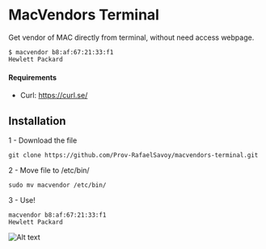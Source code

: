 # MacVendors Terminal

Get vendor of MAC directly from terminal, without need access webpage.

```
$ macvendor b8:af:67:21:33:f1
Hewlett Packard
```

#### Requirements

- Curl: https://curl.se/

## Installation

1 - Download the file

```
git clone https://github.com/Prov-RafaelSavoy/macvendors-terminal.git
```


2 - Move file to /etc/bin/

```
sudo mv macvendor /etc/bin/
```

3 - Use!

```
macvendor b8:af:67:21:33:f1
Hewlett Packard
```

![Alt text]([images/example.png](https://provsolutions.com.br/wp-content/uploads/2023/06/logo-site-prov-aprovada-2.png))
